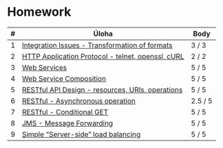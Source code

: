 # Homework 
| # | Úloha                                                   | Body    |
|---|---------------------------------------------------------|---------|
| 1 | [Integration Issues - Transformation of formats](./01)  | 3 / 3   |
| 2 | [HTTP Application Protocol - telnet, openssl, cURL](./02) | 2 / 2   |
| 3 | [Web Services](./03)                                    | 5 / 5   |
| 4 | [Web Service Composition](./04)                         | 5 / 5   |
| 5 | [RESTful API Design - resources, URIs, operations](./05) | 5 / 5   |
| 6 | [RESTful - Asynchronous operation](./06)                | 2.5 / 5 |
| 7 | [RESTful - Conditional GET](./07)                       | 5 / 5   |
| 8 | [JMS - Message Forwarding](./08)                        | 5 / 5   |
| 9 | [Simple “Server-side” load balancing](./09)             | 5 / 5   |